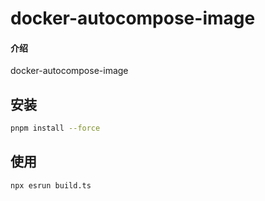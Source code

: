 # docker-autocompose-image

#### 介绍

docker-autocompose-image

## 安装

```bash
pnpm install --force
```

## 使用

```bash
npx esrun build.ts
```
